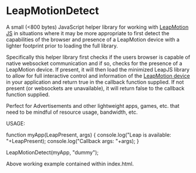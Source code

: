 LeapMotionDetect
================

A small (&lt;800 bytes) JavaScript helper library for working with [LeapMotion JS](https://developer.leapmotion.com/leapjs/) in situations where it may be more appropriate to first detect the capabilities of the browser and presence of a LeapMotion device with a lighter footprint prior to loading the full library.

Specifically this helper library first checks if the users browser is capable of native websocket communication and if so, checks for the presence of a LeapMotion device. If present, it will then load the minimized LeapJS library to allow for full interactive control and information of the [LeapMotion device](https://www.leapmotion.com/) in your application and return true in the callback function supplied. If not present (or websockets are unavailable), it will return false to the callback function supplied. 

Perfect for Advertisements and other lightweight apps, games, etc. that need to be mindful of resource usage, bandwidth, etc.

USAGE:

function myApp(LeapPresent, args) {
	console.log("Leap is available: "+LeapPresent);
	console.log("Callback args: "+args);
}

LeapMotionDetect(myApp, "dummy");


Above working example contained within index.html.
